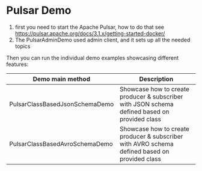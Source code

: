 # Pulsar Demo

1) first you need to start the Apache Pulsar, how to do that see https://pulsar.apache.org/docs/3.1.x/getting-started-docker/
2) The PulsarAdminDemo used admin client, and it sets up all the needed topics

Then you can run the individual demo examples showcasing different features:

| Demo main method                | Description                                                                                   |
|---------------------------------|-----------------------------------------------------------------------------------------------|
| PulsarClassBasedJsonSchemaDemo  | Showcase how to create producer & subscriber with JSON schema defined based on provided class |
| PulsarClassBasedAvroSchemaDemo  | Showcase how to create producer & subscriber with AVRO schema defined based on provided class |
